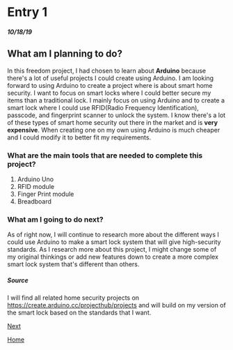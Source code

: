 # Entry 1
##### 10/18/19

## What am I planning to do?

In this freedom project, I had chosen to learn about **Arduino** because there's a lot of useful projects I could create using Arduino.
I am looking forward to using Arduino to create a project where is about smart home security. I want to focus on smart locks
where I could better secure my items than a traditional lock. I mainly focus on using Arduino and to create a smart lock
where I could use RFID(Radio Frequency Identification), passcode, and fingerprint scanner to unlock the system. I know there's a lot
of these types of smart home security out there in the market and is **very expensive**. When creating one on my own using 
Arduino is much cheaper and I could modify it to better fit my requirements. 

### What are the main tools that are needed to complete this project?
1. Arduino Uno
2. RFID module
3. Finger Print module
4. Breadboard

### What am I going to do next?
As of right now, I will continue to research more about the different ways I could use Arduino to make a smart lock
system that will give high-security standards. As I research more about this project, I might change some of my original
thinkings or add new features down to create a more complex smart lock system that's different than others.
##### Source
I will find all related home security projects on https://create.arduino.cc/projecthub/projects
and will build on my version of the smart lock based on the standards that I want. 


[Next](entry02.md)

[Home](../README.md)